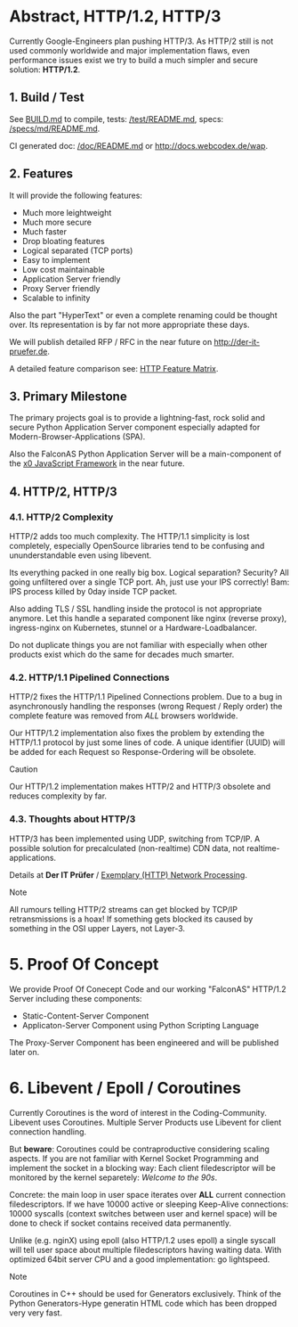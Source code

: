 # Abstract, HTTP/1.2, HTTP/3

Currently Google-Engineers plan pushing HTTP/3. As HTTP/2 still is not used commonly worldwide and
major implementation flaws, even performance issues exist we try to build a much simpler and secure
solution: **HTTP/1.2**.

## 1. Build / Test

See [BUILD.md](BUILD.md) to compile, tests: [/test/README.md](/test/README.md), specs: [/specs/md/README.md](/specs/md/README.md).

CI generated doc: [/doc/README.md](/doc/README.md) or http://docs.webcodex.de/wap.

## 2. Features

It will provide the following features:

- Much more leightweight
- Much more secure
- Much faster
- Drop bloating features
- Logical separated (TCP ports)
- Easy to implement
- Low cost maintainable
- Application Server friendly
- Proxy Server friendly
- Scalable to infinity

Also the part "HyperText" or even a complete renaming could be thought over. Its representation is by far not
more appropriate these days.

We will publish detailed RFP / RFC in the near future on http://der-it-pruefer.de.

A detailed feature comparison see: [HTTP Feature Matrix](FEATURE-MATRIX.md).

## 3. Primary Milestone

The primary projects goal is to provide a lightning-fast, rock solid and secure Python Application Server component
especially adapted for Modern-Browser-Applications (SPA).

Also the FalconAS Python Application Server will be a main-component of the [x0 JavaScript Framework](https://github.com/WEBcodeX1/x0) in the near future.

## 4. HTTP/2, HTTP/3

### 4.1. HTTP/2 Complexity

HTTP/2 adds too much complexity. The HTTP/1.1 simplicity is lost completely, especially OpenSource libraries
tend to be confusing and ununderstandable even using libevent.

Its everything packed in one really big box. Logical separation? Security? All going unfiltered over a single
TCP port. Ah, just use your IPS correctly! Bam: IPS process killed by 0day inside TCP packet.

Also adding TLS / SSL handling inside the protocol is not appropriate anymore. Let this handle a separated
component like nginx (reverse proxy), ingress-nginx on Kubernetes, stunnel or a Hardware-Loadbalancer.

Do not duplicate things you are not familiar with especially when other products exist which do the same
for decades much smarter.

### 4.2. HTTP/1.1 Pipelined Connections

HTTP/2 fixes the HTTP/1.1 Pipelined Connections problem. Due to a bug in asynchronously handling the responses
(wrong Request / Reply order) the complete feature was removed from *ALL* browsers worldwide.

Our HTTP/1.2 implementation also fixes the problem by extending the HTTP/1.1 protocol by just some lines of code.
A unique identifier (UUID) will be added for each Request so Response-Ordering will be obsolete.

>[!CAUTION]
> Our HTTP/1.2 implementation makes HTTP/2 and HTTP/3 obsolete and reduces complexity by far.

### 4.3. Thoughts about HTTP/3

HTTP/3 has been implemented using UDP, switching from TCP/IP. A possible solution for precalculated (non-realtime) CDN data, not realtime-applications.

Details at **Der IT Prüfer** / [Exemplary (HTTP) Network Processing](http://der-it-pruefer.de/).

>[!NOTE]
> All rumours telling HTTP/2 streams can get blocked by TCP/IP retransmissions is a hoax! If something gets blocked its caused by something in the OSI upper Layers, not Layer-3.

# 5. Proof Of Concept

We provide Proof Of Conecept Code and our working "FalconAS" HTTP/1.2 Server including these components:

- Static-Content-Server Component
- Applicaton-Server Component using Python Scripting Language

The Proxy-Server Component has been engineered and will be published later on.

# 6. Libevent / Epoll / Coroutines

Currently Coroutines is the word of interest in the Coding-Community. Libevent uses Coroutines.
Multiple Server Products use Libevent for client connection handling. 

But **beware**: Coroutines could be contraproductive considering scaling aspects. If you are not familiar
with Kernel Socket Programming and implement the socket in a blocking way: Each client filedescriptor will
be monitored by the kernel separetely: *Welcome to the 90s*.

Concrete: the main loop in user space iterates over **ALL** current connection filedescriptors. If we have
10000 active or sleeping Keep-Alive connections: 10000 syscalls (context switches between user and kernel
space) will be done to check if socket contains received data permanently.

Unlike (e.g. nginX) using epoll (also HTTP/1.2 uses epoll) a single syscall will tell user space about
multiple filedescriptors having waiting data. With optimized 64bit server CPU and a good implementation:
go lightspeed.

>[!NOTE]
> Coroutines in C++ should be used for Generators exclusively. Think of the Python Generators-Hype generatin
> HTML code which has been dropped very very fast.
